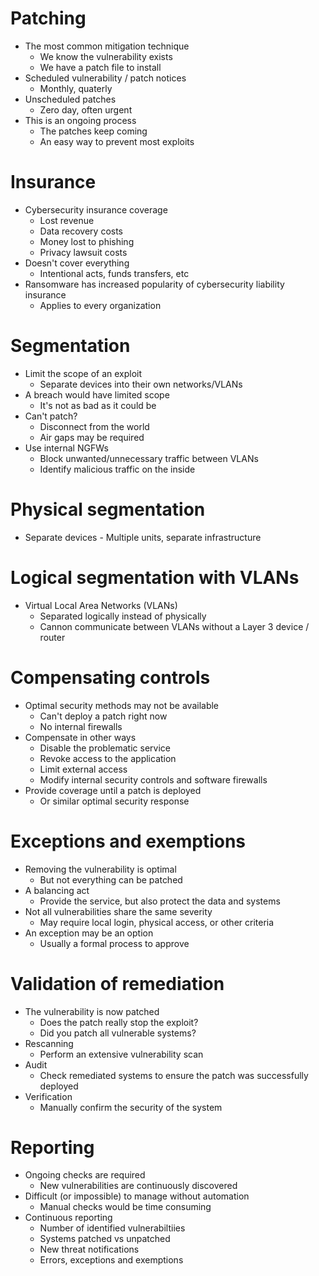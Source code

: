 # Patching
- The most common mitigation technique
	- We know the vulnerability exists
	- We have a patch file to install
- Scheduled vulnerability / patch notices
	- Monthly, quaterly
- Unscheduled patches
	- Zero day, often urgent
- This is an ongoing process
	- The patches keep coming
	- An easy way to prevent most exploits
# Insurance
- Cybersecurity insurance coverage
	- Lost revenue
	- Data recovery costs
	- Money lost to phishing
	- Privacy lawsuit costs
- Doesn't cover everything
	- Intentional acts, funds transfers, etc
- Ransomware has increased popularity of cybersecurity liability insurance
	- Applies to every organization
# Segmentation
- Limit the scope of an exploit
	- Separate devices into their own networks/VLANs
- A breach would have limited scope
	- It's not as bad as it could be
- Can't patch?
	- Disconnect from the world
	- Air gaps may be required
- Use internal NGFWs
	- Block unwanted/unnecessary traffic between VLANs
	- Identify malicious traffic on the inside
# Physical segmentation
- Separate devices - Multiple units, separate infrastructure
# Logical segmentation with VLANs
- Virtual Local Area Networks (VLANs)
	- Separated logically instead of physically
	- Cannon communicate between VLANs without a Layer 3 device / router
# Compensating controls
- Optimal security methods may not be available
	- Can't deploy a patch right now
	- No internal firewalls
- Compensate in other ways
	- Disable the problematic service
	- Revoke access to the application
	- Limit external access
	- Modify internal security controls and software firewalls
- Provide coverage until a patch is deployed
	- Or similar optimal security response
# Exceptions and exemptions
- Removing the vulnerability is optimal
	- But not everything can be patched
- A balancing act
	- Provide the service, but also protect the data and systems
- Not all vulnerabilities share the same severity
	- May require local login, physical access, or other criteria
- An exception may be an option
	- Usually a formal process to approve
# Validation of remediation
- The vulnerability is now patched
	- Does the patch really stop the exploit?
	- Did you patch all vulnerable systems?
- Rescanning
	- Perform an extensive vulnerability scan
- Audit
	- Check remediated systems to ensure the patch was successfully deployed
- Verification
	- Manually confirm the security of the system
# Reporting
- Ongoing checks are required
	- New vulnerabilities are continuously discovered
- Difficult (or impossible) to manage without automation
	- Manual checks would be time consuming
- Continuous reporting
	- Number of identified vulnerabiltiies
	- Systems patched vs unpatched
	- New threat notifications
	- Errors, exceptions and exemptions